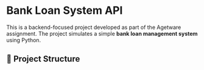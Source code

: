 # Bank Loan System API

This is a backend-focused project developed as part of the Agetware assignment. The project simulates a simple **bank loan management system** using Python.

## 🚀 Project Structure

